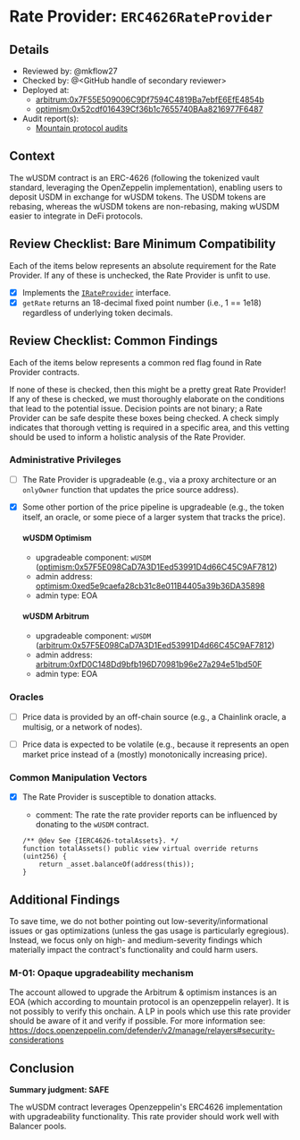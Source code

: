 # Rate Provider: `ERC4626RateProvider`

## Details
- Reviewed by: @mkflow27
- Checked by: @\<GitHub handle of secondary reviewer\>
- Deployed at:
    - [arbitrum:0x7F55E509006C9Df7594C4819Ba7ebfE6EfE4854b](https://arbiscan.io/address/0x7F55E509006C9Df7594C4819Ba7ebfE6EfE4854b#code)
    - [optimism:0x52cdf016439Cf36b1c7655740BAa8216977F6487](https://optimistic.etherscan.io/address/0x52cdf016439Cf36b1c7655740BAa8216977F6487#readContract)
- Audit report(s):
    - [Mountain protocol audits](https://docs.mountainprotocol.com/reference/security-resources)

## Context
The wUSDM contract is an ERC-4626 (following the tokenized vault standard, leveraging the OpenZeppelin implementation), enabling users to deposit USDM in exchange for wUSDM tokens. The USDM tokens are rebasing, whereas the wUSDM tokens are non-rebasing, making wUSDM easier to integrate in DeFi protocols.

## Review Checklist: Bare Minimum Compatibility
Each of the items below represents an absolute requirement for the Rate Provider. If any of these is unchecked, the Rate Provider is unfit to use.

- [x] Implements the [`IRateProvider`](https://github.com/balancer/balancer-v2-monorepo/blob/bc3b3fee6e13e01d2efe610ed8118fdb74dfc1f2/pkg/interfaces/contracts/pool-utils/IRateProvider.sol) interface.
- [x] `getRate` returns an 18-decimal fixed point number (i.e., 1 == 1e18) regardless of underlying token decimals.

## Review Checklist: Common Findings
Each of the items below represents a common red flag found in Rate Provider contracts.

If none of these is checked, then this might be a pretty great Rate Provider! If any of these is checked, we must thoroughly elaborate on the conditions that lead to the potential issue. Decision points are not binary; a Rate Provider can be safe despite these boxes being checked. A check simply indicates that thorough vetting is required in a specific area, and this vetting should be used to inform a holistic analysis of the Rate Provider.

### Administrative Privileges
- [ ] The Rate Provider is upgradeable (e.g., via a proxy architecture or an `onlyOwner` function that updates the price source address).

- [x] Some other portion of the price pipeline is upgradeable (e.g., the token itself, an oracle, or some piece of a larger system that tracks the price).
    #### wUSDM Optimism
    - upgradeable component: `wUSDM` ([optimism:0x57F5E098CaD7A3D1Eed53991D4d66C45C9AF7812](https://optimistic.etherscan.io/address/0x57F5E098CaD7A3D1Eed53991D4d66C45C9AF7812#code))
    - admin address: [optimism:0xed5e9caefa28cb31c8e011B4405a39b36DA35898](https://optimistic.etherscan.io/address/0xed5e9caefa28cb31c8e011B4405a39b36DA35898)
    - admin type: EOA

    #### wUSDM Arbitrum
    - upgradeable component: `wUSDM` ([arbitrum:0x57F5E098CaD7A3D1Eed53991D4d66C45C9AF7812](https://arbiscan.io/address/0x57F5E098CaD7A3D1Eed53991D4d66C45C9AF7812#readProxyContract))
    - admin address: [arbitrum:0xfD0C148Dd9bfb196D70981b96e27a294e51bd50F](https://arbiscan.io/address/0xfD0C148Dd9bfb196D70981b96e27a294e51bd50F)
    - admin type: EOA

### Oracles
- [ ] Price data is provided by an off-chain source (e.g., a Chainlink oracle, a multisig, or a network of nodes).

- [ ] Price data is expected to be volatile (e.g., because it represents an open market price instead of a (mostly) monotonically increasing price).

### Common Manipulation Vectors
- [x] The Rate Provider is susceptible to donation attacks.
    - comment: The rate the rate provider reports can be influenced by donating to the `wUSDM` contract.
    ```solidity
    /** @dev See {IERC4626-totalAssets}. */
    function totalAssets() public view virtual override returns (uint256) {
        return _asset.balanceOf(address(this));
    }
    ```


## Additional Findings
To save time, we do not bother pointing out low-severity/informational issues or gas optimizations (unless the gas usage is particularly egregious). Instead, we focus only on high- and medium-severity findings which materially impact the contract's functionality and could harm users.

### M-01: Opaque upgradeability mechanism
The account allowed to upgrade the Arbitrum & optimism instances is an EOA (which according to mountain protocol is an openzeppelin relayer). It is not possibly to verify this onchain. A LP in pools which use this rate provider should be aware of it and verify if possible. For more information see: https://docs.openzeppelin.com/defender/v2/manage/relayers#security-considerations



## Conclusion
**Summary judgment: SAFE**

The wUSDM contract leverages Openzeppelin's ERC4626 implementation with upgradeability functionality. This rate provider should work well with Balancer pools. 
